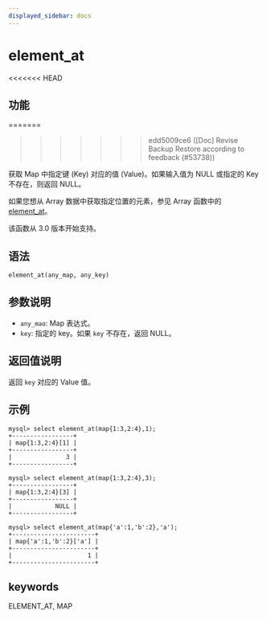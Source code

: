 ```yaml
---
displayed_sidebar: docs
---
```


# element_at

<<<<<<< HEAD
## 功能
=======

>>>>>>> edd5009ce6 ([Doc] Revise Backup Restore according to feedback (#53738))

获取 Map 中指定键 (Key) 对应的值 (Value)。如果输入值为 NULL 或指定的 Key 不存在，则返回 NULL。

如果您想从 Array 数据中获取指定位置的元素，参见 Array 函数中的 [element_at](../array-functions/element_at.md)。

该函数从 3.0 版本开始支持。

## 语法

```Haskell
element_at(any_map, any_key)
```

## 参数说明

- `any_mao`: Map 表达式。
- `key`: 指定的 key。如果 `key` 不存在，返回 NULL。

## 返回值说明

返回 `key` 对应的 Value 值。

## 示例

```plain text
mysql> select element_at(map{1:3,2:4},1);
+-----------------+
| map{1:3,2:4}[1] |
+-----------------+
|               3 |
+-----------------+

mysql> select element_at(map{1:3,2:4},3);
+-----------------+
| map{1:3,2:4}[3] |
+-----------------+
|            NULL |
+-----------------+

mysql> select element_at(map{'a':1,'b':2},'a');
+-----------------------+
| map{'a':1,'b':2}['a'] |
+-----------------------+
|                     1 |
+-----------------------+
```

## keywords

ELEMENT_AT, MAP
